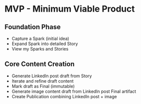 # MVP - Minimum Viable Product

## Foundation Phase
- Capture a Spark (initial idea)
- Expand Spark into detailed Story
- View my Sparks and Stories

## Core Content Creation
- Generate LinkedIn post draft from Story
- Iterate and refine draft content
- Mark draft as Final (immutable)
- Generate image content draft from LinkedIn post Final artifact
- Create Publication combining LinkedIn post + image